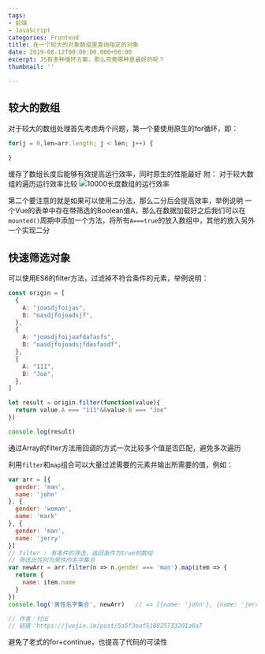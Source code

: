```yaml
---
tags:
- 前端
- JavaScript
categories: Frontend
title: 在一个较大的对象数组里查询指定的对象
date: 2019-08-12T00:00:00.000+08:00
excerpt: JS有多种循环方案，那么究竟哪种是最好的呢？
thumbnail: ''

---
```

## 较大的数组
对于较大的数组处理首先考虑两个问题，第一个要使用原生的for循环，即：
```javascript
for(j = 0,len=arr.length; j < len; j++) {
   
}
```
缓存了数组长度后能够有效提高运行效率，同时原生的性能最好
附：
对于较大数组的遍历运行效率比较
![10000长度数组的运行效率](https://cdn.sparkling.land/public/blog/images/demo_js_performanceAnalysis_jsarrayGoThrough_1.png)

第二个要注意的就是如果可以使用二分法，那么二分后会提高效率，举例说明
一个Vue的表单中存在带筛选的Boolean值A，那么在数据加载好之后我们可以在`mounted()`周期中添加一个方法，将所有`A===true`的放入数组中，其他的放入另外一个实现二分

## 快速筛选对象
可以使用ES6的filter方法，过滤掉不符合条件的元素，举例说明：
```javascript
const origin = [
  {
    A: "joasdjfoijas",
    B: "oasdjfojoadsjf",
  },
  {
    A: "joasdjfoijaafdafasfs",
    B: "oasdjfojoadsjfdasfasdf",
  },
  {
    A: "111",
    B: "Joe",
  },
]

let result = origin.filter(function(value){
  return value.A === "111"&&value.B === "Joe"
})

console.log(result)
```
通过Array的filter方法用回调的方式一次比较多个值是否匹配，避免多次遍历

利用`filter`和`map`组合可以大量过滤需要的元素并输出所需要的值，例如：
```javascript
var arr = [{
  gender: 'man',
  name: 'john'
}, {
  gender: 'woman',
  name: 'mark'
}, {
  gender: 'man',
  name: 'jerry'
}]
// filter : 有条件的筛选，返回条件为true的数组
// 筛选出性别为男性的名字集合
var newArr = arr.filter(n => n.gender === 'man').map(item => {
  return {
    name: item.name
  }
})
console.log('男性名字集合', newArr)   // => [{name: 'john'}, {name: 'jerry'}]

// 作者：付出
// 链接：https://juejin.im/post/5a5f3eaf518825733201a6a7
```
避免了老式的for+continue，也提高了代码的可读性